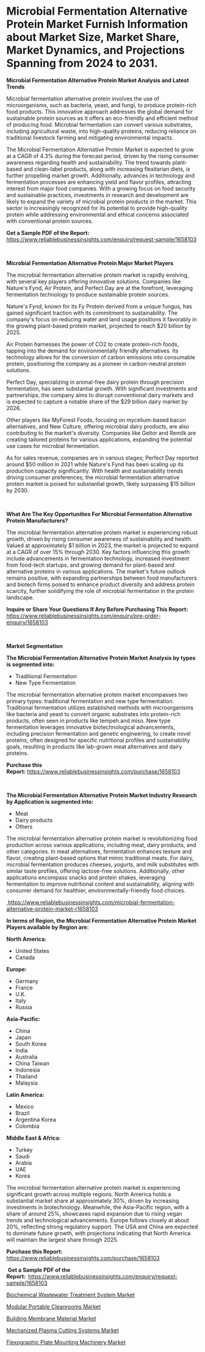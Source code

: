 <p><h1>Microbial Fermentation Alternative Protein Market Furnish Information about Market Size, Market Share, Market Dynamics, and Projections Spanning from 2024 to 2031.</h1></p><p><strong>Microbial Fermentation Alternative Protein Market Analysis and Latest Trends</strong></p>
<p><p>Microbial fermentation alternative protein involves the use of microorganisms, such as bacteria, yeast, and fungi, to produce protein-rich food products. This innovative approach addresses the global demand for sustainable protein sources as it offers an eco-friendly and efficient method of producing food. Microbial fermentation can convert various substrates, including agricultural waste, into high-quality proteins, reducing reliance on traditional livestock farming and mitigating environmental impacts.</p><p>The Microbial Fermentation Alternative Protein Market is expected to grow at a CAGR of 4.3% during the forecast period, driven by the rising consumer awareness regarding health and sustainability. The trend towards plant-based and clean-label products, along with increasing flexitarian diets, is further propelling market growth. Additionally, advances in technology and fermentation processes are enhancing yield and flavor profiles, attracting interest from major food companies. With a growing focus on food security and sustainable practices, investments in research and development are likely to expand the variety of microbial protein products in the market. This sector is increasingly recognized for its potential to provide high-quality protein while addressing environmental and ethical concerns associated with conventional protein sources.</p></p>
<p><strong>Get a Sample PDF of the Report:&nbsp;</strong> <a href="https://www.reliablebusinessinsights.com/enquiry/request-sample/1658103?utm_campaign=62&utm_medium=2&utm_source=Github&utm_content=ia&utm_term=09122024&utm_id=microbial-fermentation-alternative-protein">https://www.reliablebusinessinsights.com/enquiry/request-sample/1658103</a></p>
<p>&nbsp;</p>
<p><strong>Microbial Fermentation Alternative Protein Major Market Players</strong></p>
<p><p>The microbial fermentation alternative protein market is rapidly evolving, with several key players offering innovative solutions. Companies like Nature's Fynd, Air Protein, and Perfect Day are at the forefront, leveraging fermentation technology to produce sustainable protein sources.</p><p>Nature's Fynd, known for its Fy Protein derived from a unique fungus, has gained significant traction with its commitment to sustainability. The company's focus on reducing water and land usage positions it favorably in the growing plant-based protein market, projected to reach $20 billion by 2025.</p><p>Air Protein harnesses the power of CO2 to create protein-rich foods, tapping into the demand for environmentally friendly alternatives. Its technology allows for the conversion of carbon emissions into consumable protein, positioning the company as a pioneer in carbon-neutral protein solutions.</p><p>Perfect Day, specializing in animal-free dairy protein through precision fermentation, has seen substantial growth. With significant investments and partnerships, the company aims to disrupt conventional dairy markets and is expected to capture a notable share of the $29 billion dairy market by 2026.</p><p>Other players like MyForest Foods, focusing on mycelium-based bacon alternatives, and New Culture, offering microbial dairy products, are also contributing to the market's diversity. Companies like Geltor and Remilk are creating tailored proteins for various applications, expanding the potential use cases for microbial fermentation.</p><p>As for sales revenue, companies are in various stages; Perfect Day reported around $50 million in 2021 while Nature's Fynd has been scaling up its production capacity significantly. With health and sustainability trends driving consumer preferences, the microbial fermentation alternative protein market is poised for substantial growth, likely surpassing $15 billion by 2030.</p></p>
<p>&nbsp;</p>
<p><strong>What Are The Key Opportunities For Microbial Fermentation Alternative Protein Manufacturers?</strong></p>
<p><p>The microbial fermentation alternative protein market is experiencing robust growth, driven by rising consumer awareness of sustainability and health. Valued at approximately $1 billion in 2023, the market is projected to expand at a CAGR of over 15% through 2030. Key factors influencing this growth include advancements in fermentation technology, increased investment from food-tech startups, and growing demand for plant-based and alternative proteins in various applications. The market's future outlook remains positive, with expanding partnerships between food manufacturers and biotech firms poised to enhance product diversity and address protein scarcity, further solidifying the role of microbial fermentation in the protein landscape.</p></p>
<p><strong>Inquire or Share Your Questions If Any Before Purchasing This Report:</strong> <a href="https://www.reliablebusinessinsights.com/enquiry/pre-order-enquiry/1658103?utm_campaign=62&utm_medium=2&utm_source=Github&utm_content=ia&utm_term=09122024&utm_id=microbial-fermentation-alternative-protein">https://www.reliablebusinessinsights.com/enquiry/pre-order-enquiry/1658103</a></p>
<p>&nbsp;</p>
<p><strong>Market Segmentation</strong></p>
<p><strong>The Microbial Fermentation Alternative Protein Market Analysis by types is segmented into:</strong></p>
<p><ul><li>Traditional Fermentation</li><li>New Type Fermentation</li></ul></p>
<p><p>The microbial fermentation alternative protein market encompasses two primary types: traditional fermentation and new type fermentation. Traditional fermentation utilizes established methods with microorganisms like bacteria and yeast to convert organic substrates into protein-rich products, often seen in products like tempeh and miso. New type fermentation leverages innovative biotechnological advancements, including precision fermentation and genetic engineering, to create novel proteins, often designed for specific nutritional profiles and sustainability goals, resulting in products like lab-grown meat alternatives and dairy proteins.</p></p>
<p><strong>Purchase this Report:&nbsp;</strong><a href="https://www.reliablebusinessinsights.com/purchase/1658103?utm_campaign=62&utm_medium=2&utm_source=Github&utm_content=ia&utm_term=09122024&utm_id=microbial-fermentation-alternative-protein">https://www.reliablebusinessinsights.com/purchase/1658103</a></p>
<p>&nbsp;</p>
<p><strong>The Microbial Fermentation Alternative Protein Market Industry Research by Application is segmented into:</strong></p>
<p><ul><li>Meat</li><li>Dairy products</li><li>Others</li></ul></p>
<p><p>The microbial fermentation alternative protein market is revolutionizing food production across various applications, including meat, dairy products, and other categories. In meat alternatives, fermentation enhances texture and flavor, creating plant-based options that mimic traditional meats. For dairy, microbial fermentation produces cheeses, yogurts, and milk substitutes with similar taste profiles, offering lactose-free solutions. Additionally, other applications encompass snacks and protein shakes, leveraging fermentation to improve nutritional content and sustainability, aligning with consumer demand for healthier, environmentally-friendly food choices.</p></p>
<p><a href="https://www.reliablebusinessinsights.com/microbial-fermentation-alternative-protein-market-r1658103?utm_campaign=62&utm_medium=2&utm_source=Github&utm_content=ia&utm_term=09122024&utm_id=microbial-fermentation-alternative-protein">&nbsp;https://www.reliablebusinessinsights.com/microbial-fermentation-alternative-protein-market-r1658103</a></p>
<p><strong>In terms of Region, the Microbial Fermentation Alternative Protein Market Players available by Region are:</strong></p>
<p>
    <p> <strong> North America: </strong>
        <ul>
            <li>United States</li>
            <li>Canada</li>
        </ul>
        </p> 
    <p> <strong> Europe: </strong>
        <ul>
            <li>Germany</li>
            <li>France</li>
            <li>U.K.</li>
            <li>Italy</li>
            <li>Russia</li>
        </ul>
        </p> 
    <p> <strong> Asia-Pacific: </strong>
        <ul>
            <li>China</li>
            <li>Japan</li>
            <li>South Korea</li>
            <li>India</li>
            <li>Australia</li>
            <li>China Taiwan</li>
            <li>Indonesia</li>
            <li>Thailand</li>
            <li>Malaysia</li>
        </ul>
        </p> 
    <p> <strong> Latin America: </strong>
        <ul>
            <li>Mexico</li>
            <li>Brazil</li>
            <li>Argentina Korea</li>
            <li>Colombia</li>
        </ul>
        </p> 
    <p> <strong> Middle East & Africa: </strong>
        <ul>
            <li>Turkey</li>
            <li>Saudi</li>
            <li>Arabia</li>
            <li>UAE</li>
            <li>Korea</li>
        </ul>
    </p>
    </p>
<p><p>The microbial fermentation alternative protein market is experiencing significant growth across multiple regions. North America holds a substantial market share at approximately 30%, driven by increasing investments in biotechnology. Meanwhile, the Asia-Pacific region, with a share of around 25%, showcases rapid expansion due to rising vegan trends and technological advancements. Europe follows closely at about 20%, reflecting strong regulatory support. The USA and China are expected to dominate future growth, with projections indicating that North America will maintain the largest share through 2025.</p></p>
<p><strong>Purchase this Report: </strong><a href="https://www.reliablebusinessinsights.com/purchase/1658103?utm_campaign=62&utm_medium=2&utm_source=Github&utm_content=ia&utm_term=09122024&utm_id=microbial-fermentation-alternative-protein">https://www.reliablebusinessinsights.com/purchase/1658103</a></p>
<p>&nbsp;<strong>Get a Sample PDF of the Report:&nbsp;&nbsp;</strong><a href="https://www.reliablebusinessinsights.com/enquiry/request-sample/1658103?utm_campaign=62&utm_medium=2&utm_source=Github&utm_content=ia&utm_term=09122024&utm_id=microbial-fermentation-alternative-protein">https://www.reliablebusinessinsights.com/enquiry/request-sample/1658103</a></p>
<p><strong></strong></p>
<p><p><a href="https://www.linkedin.com/pulse/the-sympatico-insight-9odme?utm_campaign=62&utm_medium=2&utm_source=Github&utm_content=ia&utm_term=09122024&utm_id=microbial-fermentation-alternative-protein">Biochemical Wastewater Treatment System Market</a></p><p><a href="https://github.com/WashimHussain441/Market-Research-Report-List-1/blob/main/modular-portable-cleanrooms-market.md?utm_campaign=62&utm_medium=2&utm_source=Github&utm_content=ia&utm_term=09122024&utm_id=microbial-fermentation-alternative-protein">Modular Portable Cleanrooms Market</a></p><p><a href="https://github.com/manesros8/Market-Research-Report-List-1/blob/main/building-membrane-material-market.md?utm_campaign=62&utm_medium=2&utm_source=Github&utm_content=ia&utm_term=09122024&utm_id=microbial-fermentation-alternative-protein">Building Membrane Material Market</a></p><p><a href="https://www.linkedin.com/pulse/market-analysis-mechanized-plasma-cutting-systems-trends-share-3jtec?utm_campaign=62&utm_medium=2&utm_source=Github&utm_content=ia&utm_term=09122024&utm_id=microbial-fermentation-alternative-protein">Mechanized Plasma Cutting Systems Market</a></p><p><a href="https://www.linkedin.com/pulse/flexographic-plate-mounting-machinery-market-research-2024-2031-xhdye?utm_campaign=62&utm_medium=2&utm_source=Github&utm_content=ia&utm_term=09122024&utm_id=microbial-fermentation-alternative-protein">Flexographic Plate Mounting Machinery Market</a></p></p>